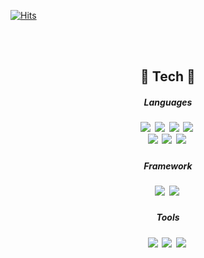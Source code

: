 [![Hits](https://hits.seeyoufarm.com/api/count/incr/badge.svg?url=https%3A%2F%2Fgithub.com%2FGamJaDo%2FVisit_there.git&count_bg=%2379C83D&title_bg=%23555555&icon=github.svg&icon_color=%23E7E7E7&title=hub&edge_flat=false)](https://hits.seeyoufarm.com) 

<div align="center">  
  
  <br><br>
  
  <h2>🔗 Tech 🔗</h2>
  <h5> Languages<h5>
  <img src="https://img.shields.io/badge/Java-007396?style=flat-square&logo=Java&logoColor=white"/></a>&nbsp
  <img src="https://img.shields.io/badge/Python-3766AB?style=flat-square&logo=Python&logoColor=white"/></a>&nbsp
  <img src="https://img.shields.io/badge/JavaScript-F7DF1E?style=flat-square&logo=JavaScript&logoColor=white"/></a>&nbsp
  <img src="https://img.shields.io/badge/BashSell-4EAA25?style=flat-square&logo=GNU Bash&logoColor=white"/></a>&nbsp
  <br>
  <img src="https://img.shields.io/badge/C-A8B9CC?style=flat-square&logo=C&logoColor=white"/></a>&nbsp 
  <img src="https://img.shields.io/badge/HTML5-E34F26?style=flat-square&logo=HTML5&logoColor=white"/></a>&nbsp 
  <img src="https://img.shields.io/badge/CSS3-1572B6?style=flat-square&logo=CSS3&logoColor=white"/></a>&nbsp 
  
  <h5> Framework<h5> 
  <img src="https://img.shields.io/badge/Django-092E20?style=flat-square&logo=Django&logoColor=white"/></a>&nbsp 
    <!--
  <img src="https://img.shields.io/badge/Node.js-339933?style=flat-square&logo=Node.js&logoColor=white"/></a>&nbsp
    -->
  <img src="https://img.shields.io/badge/springboot-6DB33F?style=flat-square&logo=springboot&logoColor=white"/></a>&nbsp
  
  <h5> Tools<h5>
  <img src="https://img.shields.io/badge/Sourcetree-0052CC?style=flat-square&logo=Sourcetree&logoColor=white"/></a>&nbsp 
  <img src="https://img.shields.io/badge/pycharm-000000?style=flat-square&logo=pycharm&logoColor=white"/></a>&nbsp 
  <img src="https://img.shields.io/badge/intellijidea-000000?style=flat-square&logo=intellijidea&logoColor=white"/></a>&nbsp 
<br><br>


</div>
